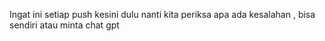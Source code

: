 Ingat ini setiap push kesini dulu nanti kita periksa apa ada kesalahan , bisa sendiri atau minta chat gpt
